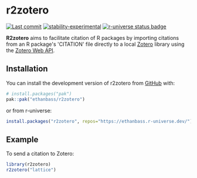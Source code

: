 
# r2zotero

<!-- badges: start -->
  [![Last commit](https://img.shields.io/github/last-commit/ethanbass/r2zotero)]()
  [![stability-experimental](https://img.shields.io/badge/stability-experimental-orange.svg)](https://github.com/emersion/stability-badges#experimental)
  [![r-universe status badge](https://ethanbass.r-universe.dev/badges/r2zotero)](https://ethanbass.r-universe.dev/r2zotero)
<!-- badges: end -->

**R2zotero** aims to facilitate citation of R packages by importing citations from an R package's 'CITATION' file directly to a local [Zotero](https://www.zotero.org/) 
library using the [Zotero Web API](https://www.zotero.org/support/dev/web_api/v3/start). 

## Installation

You can install the development version of r2zotero from [GitHub](https://github.com/) with:

``` r
# install.packages("pak")
pak::pak("ethanbass/r2zotero")
```

or from r-universe:

``` r
install.packages("r2zotero", repos="https://ethanbass.r-universe.dev/")
```

## Example

To send a citation to Zotero:

``` r
library(r2zotero)
r2zotero("lattice")
```

